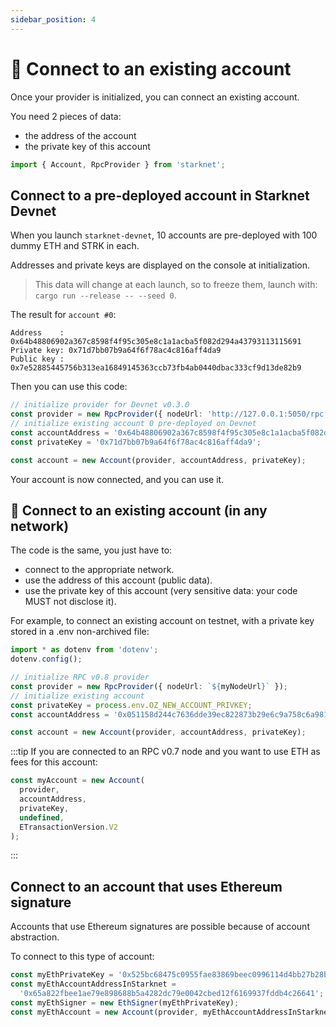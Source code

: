 ```yaml
---
sidebar_position: 4
---
```


# 🔌 Connect to an existing account

Once your provider is initialized, you can connect an existing account.

You need 2 pieces of data:

- the address of the account
- the private key of this account

```typescript
import { Account, RpcProvider } from 'starknet';
```

## Connect to a pre-deployed account in Starknet Devnet

When you launch `starknet-devnet`, 10 accounts are pre-deployed with 100 dummy ETH and STRK in each.

Addresses and private keys are displayed on the console at initialization.

> This data will change at each launch, so to freeze them, launch with: `cargo run --release -- --seed 0`.

The result for `account #0`:

```text
Address    : 0x64b48806902a367c8598f4f95c305e8c1a1acba5f082d294a43793113115691
Private key: 0x71d7bb07b9a64f6f78ac4c816aff4da9
Public key : 0x7e52885445756b313ea16849145363ccb73fb4ab0440dbac333cf9d13de82b9
```

Then you can use this code:

```typescript
// initialize provider for Devnet v0.3.0
const provider = new RpcProvider({ nodeUrl: 'http://127.0.0.1:5050/rpc' });
// initialize existing account 0 pre-deployed on Devnet
const accountAddress = '0x64b48806902a367c8598f4f95c305e8c1a1acba5f082d294a43793113115691';
const privateKey = '0x71d7bb07b9a64f6f78ac4c816aff4da9';

const account = new Account(provider, accountAddress, privateKey);
```

Your account is now connected, and you can use it.

## 👛 Connect to an existing account (in any network)

The code is the same, you just have to:

- connect to the appropriate network.
- use the address of this account (public data).
- use the private key of this account (very sensitive data: your code MUST not disclose it).

For example, to connect an existing account on testnet, with a private key stored in a .env non-archived file:

```typescript
import * as dotenv from 'dotenv';
dotenv.config();

// initialize RPC v0.8 provider
const provider = new RpcProvider({ nodeUrl: `${myNodeUrl}` });
// initialize existing account
const privateKey = process.env.OZ_NEW_ACCOUNT_PRIVKEY;
const accountAddress = '0x051158d244c7636dde39ec822873b29e6c9a758c6a9812d005b6287564908667';

const account = new Account(provider, accountAddress, privateKey);
```

:::tip
If you are connected to an RPC v0.7 node and you want to use ETH as fees for this account:

```typescript
const myAccount = new Account(
  provider,
  accountAddress,
  privateKey,
  undefined,
  ETransactionVersion.V2
);
```

:::

## Connect to an account that uses Ethereum signature

Accounts that use Ethereum signatures are possible because of account abstraction.

To connect to this type of account:

```typescript
const myEthPrivateKey = '0x525bc68475c0955fae83869beec0996114d4bb27b28b781ed2a20ef23121b8de';
const myEthAccountAddressInStarknet =
  '0x65a822fbee1ae79e898688b5a4282dc79e0042cbed12f6169937fddb4c26641';
const myEthSigner = new EthSigner(myEthPrivateKey);
const myEthAccount = new Account(provider, myEthAccountAddressInStarknet, myEthSigner);
```
